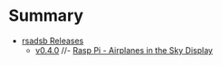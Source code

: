 # Summary

- [rsadsb Releases](./rsadsb_releases.md)
	- [v0.4.0](./v0.4.0.md)
//- [Rasp Pi - Airplanes in the Sky Display]()

